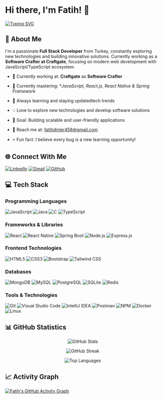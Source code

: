 # Hi there, I'm Fatih! 👋

[![Typing SVG](https://readme-typing-svg.herokuapp.com?font=Fira+Code&pause=1000&color=F75C7E&width=435&lines=Full+Stack+Developer;React+%26+React+Native+Enthusiast;Always+learning+new+technologies)](https://git.io/typing-svg)

## 🚀 About Me

I'm a passionate **Full Stack Developer** from Turkey, constantly exploring new technologies and building innovative solutions. Currently working as a **Software Crafter at Craftgate**, focusing on modern web development with JavaScript/TypeScript ecosystem.

- 💼 Currently working at: **Craftgate** as **Software Crafter**
- 🔭 Currently mastering: **JavaScript, React.js, React Native & Spring Framework*
- 🌱 Always learning and staying updatedtech trends
- 💡 Love to explore new technologies and develop software solutions
- 🎯 Goal: Building scalable and user-friendly applications

- 📧 Reach me at: [fatihdinler458@gmail.com](mailto:fatihdinler458@gmail.com)
- ⚡ Fun fact: I believe every bug is a new learning opportunity!

## 🌐 Connect With Me

[![LinkedIn](https://img.shields.io/badge/LinkedIn-0077B5?style=for-the-badge&logo=linkedin&logoColor=white)](https://www.linkedin.com/in/fatiherkamdinler/)
[![Gmail](https://img.shields.io/badge/Gmail-D14836?style=for-the-badge&logo=gmail&logoColor=white)](mailto:fatihdinler458@gmail.com)
[![GitHub](https://img.shields.io/badge/GitHub-100000?style=for-the-badge&logo=github&logoColor=white)](https://github.com/fatihdinler)

## 💻 Tech Stack

### Programming Languages
![JavaScript](https://img.shields.io/badge/JavaScript-F7DF1E?style=for-the-badge&logo=javascript&logoColor=black)
![Java](https://img.shields.io/badge/Java-ED8B00?style=for-the-badge&logo=openjdk&logoColor=white)
![C](https://img.shields.io/badge/C-00599C?style=for-the-badge&logo=c&logoColor=white)
![TypeScript](https://img.shields.io/badge/TypeScript-007ACC?style=for-the-badge&logo=typescript&logoColor=white)

### Frameworks & Libraries
![React](https://img.shields.io/badge/React-20232A?style=for-the-badge&logo=react&logoColor=61DAFB)
![React Native](https://img.shields.io/badge/React_Native-20232A?style=for-the-badge&logo=react&logoColor=61DAFB)
![Spring Boot](https://img.shields.io/badge/Spring_Boot-6DB33F?style=for-the-badge&logo=spring-boot&logoColor=white)
![Node.js](https://img.shields.io/badge/Node.js-43853D?style=for-the-badge&logo=node.js&logoColor=white)
![Express.js](https://img.shields.io/badge/Express.js-000000?style=for-the-badge&logo=express&logoColor=white)

### Frontend Technologies
![HTML5](https://img.shields.io/badge/HTML5-E34F26?style=for-the-badge&logo=html5&logoColor=white)
![CSS3](https://img.shields.io/badge/CSS3-1572B6?style=for-the-badge&logo=css3&logoColor=white)
![Bootstrap](https://img.shields.io/badge/Bootstrap-563D7C?style=for-the-badge&logo=bootstrap&logoColor=white)
![Tailwind CSS](https://img.shields.io/badge/Tailwind_CSS-38B2AC?style=for-the-badge&logo=tailwind-css&logoColor=white)

### Databases
![MongoDB](https://img.shields.io/badge/MongoDB-4EA94B?style=for-the-badge&logo=mongodb&logoColor=white)
![MySQL](https://img.shields.io/badge/MySQL-005C84?style=for-the-badge&logo=mysql&logoColor=white)
![PostgreSQL](https://img.shields.io/badge/PostgreSQL-316192?style=for-the-badge&logo=postgresql&logoColor=white)
![SQLite](https://img.shields.io/badge/SQLite-07405E?style=for-the-badge&logo=sqlite&logoColor=white)
![Redis](https://img.shields.io/badge/Redis-DC382D?style=for-the-badge&logo=redis&logoColor=white)

### Tools & Technologies
![Git](https://img.shields.io/badge/Git-F05032?style=for-the-badge&logo=git&logoColor=white)
![Visual Studio Code](https://img.shields.io/badge/VS_Code-0078D4?style=for-the-badge&logo=visual%20studio%20code&logoColor=white)
![IntelliJ IDEA](https://img.shields.io/badge/IntelliJ_IDEA-000000.svg?style=for-the-badge&logo=intellij-idea&logoColor=white)
![Postman](https://img.shields.io/badge/Postman-FF6C37?style=for-the-badge&logo=postman&logoColor=white)
![NPM](https://img.shields.io/badge/NPM-CB3837?style=for-the-badge&logo=npm&logoColor=white)
![Docker](https://img.shields.io/badge/Docker-2496ED?style=for-the-badge&logo=docker&logoColor=white)
![Linux](https://img.shields.io/badge/Linux-FCC624?style=for-the-badge&logo=linux&logoColor=black)

## 📊 GitHub Statistics

<div align="center">
  
![GitHub Stats](https://github-readme-stats.vercel.app/api?username=fatihdinler&theme=radical&hide_border=true&include_all_commits=false&count_private=false)

![GitHub Streak](https://github-readme-streak-stats.herokuapp.com/?user=fatihdinler&theme=radical&hide_border=true)

![Top Languages](https://github-readme-stats.vercel.app/api/top-langs/?username=fatihdinler&theme=radical&hide_border=true&include_all_commits=false&count_private=false&layout=compact)

</div>

## 📈 Activity Graph
[![Fatih's GitHub Activity Graph](https://github-readme-activity-graph.vercel.app/graph?username=fatihdinler&theme=react-dark)](https://github.com/fatihdinler)
